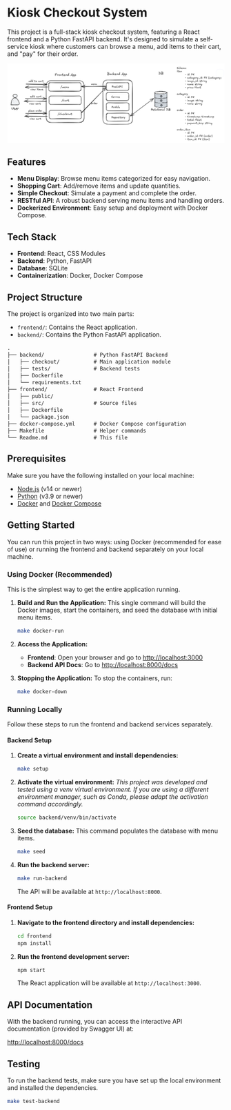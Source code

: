 # Kiosk Checkout System

This project is a full-stack kiosk checkout system, featuring a React frontend and a Python FastAPI backend. It's designed to simulate a self-service kiosk where customers can browse a menu, add items to their cart, and "pay" for their order.

![alt text](design.png)

## Features

- **Menu Display**: Browse menu items categorized for easy navigation.
- **Shopping Cart**: Add/remove items and update quantities.
- **Simple Checkout**: Simulate a payment and complete the order.
- **RESTful API**: A robust backend serving menu items and handling orders.
- **Dockerized Environment**: Easy setup and deployment with Docker Compose.

## Tech Stack

- **Frontend**: React, CSS Modules
- **Backend**: Python, FastAPI
- **Database**: SQLite
- **Containerization**: Docker, Docker Compose

## Project Structure

The project is organized into two main parts:

-   `frontend/`: Contains the React application.
-   `backend/`: Contains the Python FastAPI application.

```
.
├── backend/                # Python FastAPI Backend
│   ├── checkout/           # Main application module
│   ├── tests/              # Backend tests
│   ├── Dockerfile
│   └── requirements.txt
├── frontend/               # React Frontend
│   ├── public/
│   ├── src/                # Source files
│   ├── Dockerfile
│   └── package.json
├── docker-compose.yml      # Docker Compose configuration
├── Makefile                # Helper commands
└── Readme.md               # This file
```

## Prerequisites

Make sure you have the following installed on your local machine:

-   [Node.js](https://nodejs.org/en/) (v14 or newer)
-   [Python](https://www.python.org/downloads/) (v3.9 or newer)
-   [Docker](https://www.docker.com/get-started) and [Docker Compose](https://docs.docker.com/compose/install/)

## Getting Started

You can run this project in two ways: using Docker (recommended for ease of use) or running the frontend and backend separately on your local machine.

### Using Docker (Recommended)

This is the simplest way to get the entire application running.

1.  **Build and Run the Application:**
    This single command will build the Docker images, start the containers, and seed the database with initial menu items.

    ```bash
    make docker-run
    ```

2.  **Access the Application:**
    -   **Frontend**: Open your browser and go to [http://localhost:3000](http://localhost:3000)
    -   **Backend API Docs**: Go to [http://localhost:8000/docs](http://localhost:8000/docs)

3.  **Stopping the Application:**
    To stop the containers, run:
    ```bash
    make docker-down
    ```

### Running Locally

Follow these steps to run the frontend and backend services separately.

#### Backend Setup

1.  **Create a virtual environment and install dependencies:**

    ```bash
    make setup
    ```

2.  **Activate the virtual environment:**
    *This project was developed and tested using a venv virtual environment. If you are using a different environment manager, such as Conda, please adapt the activation command accordingly.*

    ```bash
    source backend/venv/bin/activate
    ```

3.  **Seed the database:**
    This command populates the database with menu items.

    ```bash
    make seed
    ```

4.  **Run the backend server:**

    ```bash
    make run-backend
    ```

    The API will be available at `http://localhost:8000`.

#### Frontend Setup

1.  **Navigate to the frontend directory and install dependencies:**

    ```bash
    cd frontend
    npm install
    ```

2.  **Run the frontend development server:**

    ```bash
    npm start
    ```

    The React application will be available at `http://localhost:3000`.

## API Documentation

With the backend running, you can access the interactive API documentation (provided by Swagger UI) at:

[http://localhost:8000/docs](http://localhost:8000/docs)

## Testing

To run the backend tests, make sure you have set up the local environment and installed the dependencies.

```bash
make test-backend
```
